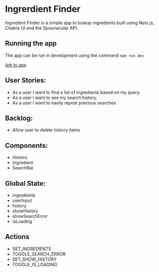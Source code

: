 # Ingrerdient Finder

Ingredient Finder is a simple app to lookup ingredients built using Netx.js, Chakra UI and the Spoonacular API.

## Running the app

The app can be run in development using the command `npm run dev`

[link to app](https://react-redux-weather-app-jph.netlify.app/)

## User Stories:

- As a user I want to find a list of ingredients based on my query.
- As a user I want to see my search history.
- As a user I want to easily repeat previous searches

## Backlog:

- Allow user to delete history items

## Components:

- Historu
- Ingredient
- SearchBar

## Global State:
- ingredients
- userInput
- history
- showHistory
- showSearchError
- isLoading

## Actions
- SET_INGREDIENTS
- TOGGLE_SEARCH_ERROR
- SET_SHOW_HISTORY
- TOGGLE_IS_LOADING
